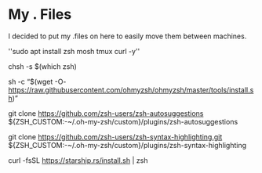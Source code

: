 # My . Files

I decided to put my .files on here to easily move them between machines.

''sudo apt install zsh mosh tmux curl -y''

chsh -s $(which zsh)

sh -c “$(wget -O- https://raw.githubusercontent.com/ohmyzsh/ohmyzsh/master/tools/install.sh)”

git clone https://github.com/zsh-users/zsh-autosuggestions ${ZSH_CUSTOM:-~/.oh-my-zsh/custom}/plugins/zsh-autosuggestions

git clone https://github.com/zsh-users/zsh-syntax-highlighting.git ${ZSH_CUSTOM:-~/.oh-my-zsh/custom}/plugins/zsh-syntax-highlighting

curl -fsSL https://starship.rs/install.sh | zsh